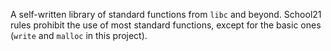 A self-written library of standard functions from `libc` and beyond. School21 rules prohibit the use of most standard functions, except for the basic ones (`write` and `malloc` in this project).
